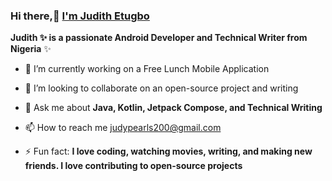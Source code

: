 ### Hi there,👋 [I'm Judith Etugbo]()


**Judith ✨ is a passionate Android Developer and Technical Writer from Nigeria** ✨ 




- 🔭 I’m currently working on a Free Lunch Mobile Application

- 👯 I’m looking to collaborate on an open-source project and writing

- 💬 Ask me about **Java, Kotlin, Jetpack Compose, and Technical Writing**
  
- 📫 How to reach me [judypearls200@gmail.com]()
 
- ⚡ Fun fact: **I love coding, watching movies, writing, and making new friends. I love contributing to open-source projects**
